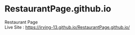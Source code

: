 # RestaurantPage.github.io
Restaurant Page <br>
Live Site : https://irving-13.github.io/RestaurantPage.github.io/
